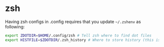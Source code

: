 # zsh

Having zsh configs in .config requires that you update `~/.zshenv` as following:

```sh
export ZDOTDIR=$HOME/.config/zsh # Tell zsh where to find dot files
export HISTFILE=$ZDOTDIR/.zsh_history # Where to store history (this is gitignored in our config)
```